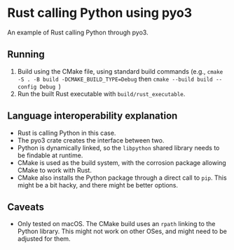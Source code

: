 # Rust calling Python using pyo3

An example of Rust calling Python through pyo3.

## Running

1. Build using the CMake file, using standard build commands (e.g., `cmake -S . -B build -DCMAKE_BUILD_TYPE=Debug` then `cmake --build build --config Debug `)
2. Run the built Rust executable with `build/rust_executable`.

## Language interoperability explanation
* Rust is calling Python in this case.
* The pyo3 crate creates the interface between two.
* Python is dynamically linked, so the `libpython` shared library needs to be findable at runtime.
* CMake is used as the build system, with the corrosion package allowing CMake to work with Rust.
* CMake also installs the Python package through a direct call to `pip`. This might be a bit hacky, and there might be better options.

## Caveats
* Only tested on macOS. The CMake build uses an `rpath` linking to the Python library. This might not work on other OSes, and might need to be adjusted for them.
